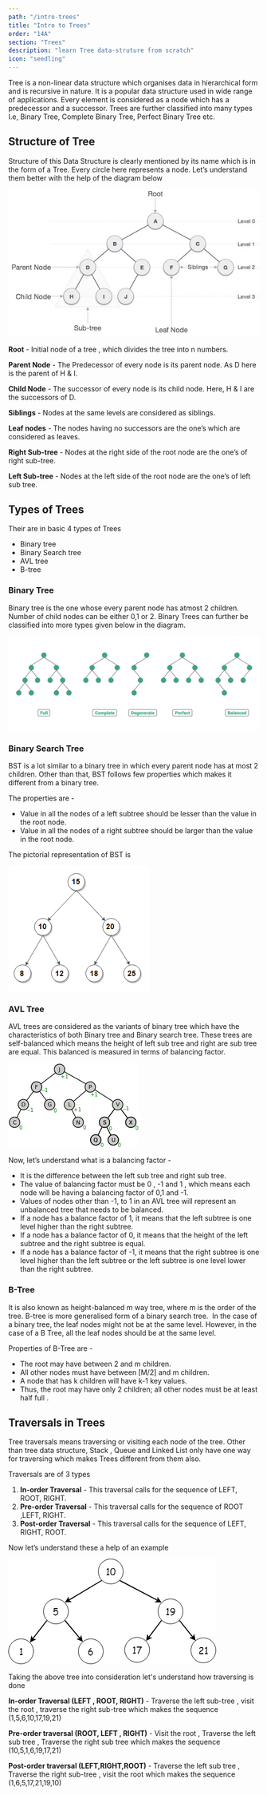 ```yaml
---
path: "/intro-trees"
title: "Intro to Trees"
order: "14A"
section: "Trees"
description: "learn Tree data-struture from scratch"
icon: "seedling"
---
```


Tree is a non-linear data structure which organises data in hierarchical form  and is recursive in nature. It is a popular data structure used in wide range of applications. Every element is considered as a node which has a predecessor and a successor. Trees are further classified into many types I.e, Binary Tree, Complete Binary Tree, Perfect Binary Tree etc. 

## Structure of Tree

Structure of this Data Structure is clearly mentioned by its name which is in the form of a Tree. Every circle here represents a node.  Let’s understand them better with the help of the diagram below 

![binary_tree](./images/binary_tree.jpeg)

**Root** - Initial node of a tree , which divides the tree into n numbers.

**Parent Node** - The Predecessor of every node is its parent node. As D here is the parent of H & I.

**Child Node** - The successor of every node is its child node. Here, H & I are the successors of D. 

**Siblings** - Nodes at the same levels are considered as siblings. 

**Leaf nodes** - The nodes having no successors are the one’s which are considered as leaves.

**Right Sub-tree** - Nodes at the right side of the root node are the one’s of right sub-tree.

**Left Sub-tree** - Nodes at the left side of the root node are the one’s of left sub tree.

## Types of Trees

Their are in basic 4 types of Trees 

* Binary tree
* Binary Search tree
* AVL tree
* B-tree

### Binary Tree 

Binary tree is the one whose every parent node has atmost 2 children. Number of child nodes can be either 0,1 or 2. 
Binary Trees can further be classified into more types given below in the diagram.

![binary_type](./images/binary_type.png)

### Binary Search Tree 

BST is a lot similar to a binary tree  in which every parent node has at most 2 children. Other than that, BST follows few properties which makes it different from a binary tree. 

The properties are - 
* Value in all the nodes of a left subtree should be lesser than the value in the root node.
* Value in all the nodes of a right subtree should be larger than the value in the root node.

The pictorial representation of BST is 

![binary_search_tree](./images/binary_search_tree.png)

### AVL Tree 

AVL trees are considered as the variants of binary tree which have the characteristics of both Binary tree and Binary search tree. These trees are self-balanced which means the height of left sub tree and right are sub tree are equal. This balanced is measured in terms of balancing factor. 

![AVL](./images/AVL.png)

Now, let’s understand what is a balancing factor - 
* It is the difference between the left sub tree and right sub tree.
* The value of balancing factor must be 0 , -1 and 1 , which means each node will be having a balancing factor of 0,1 and -1.
* Values of nodes other than -1, to 1 in an AVL tree will represent an unbalanced tree that needs to be balanced.
* If a node has a balance factor of 1, it means that the left subtree is one level higher than the right subtree.
* If a node has a balance factor of 0, it means that the height of the left subtree and the right subtree is equal.
* If a node has a balance factor of -1, it means that the right subtree is one level higher than the left subtree or the left subtree is one level lower than the right subtree.

### B-Tree 

It is also known as height-balanced m way tree, where m is the order of the tree. B-tree is more generalised form of a binary search tree.  In the case of a binary tree, the leaf nodes might not be at the same level. However, in the case of a B Tree, all the leaf nodes should be at the same level. 

Properties of B-Tree are -
* The root may have between 2 and m children.
* All other nodes must have between [M/2] and m children.
* A node that has k children will have k-1 key values.
* Thus, the root may have only 2 children; all other nodes must be at least half full .

## Traversals in Trees

Tree traversals means traversing or visiting each node of the tree. Other than tree data structure, Stack , Queue and Linked List only have one way for traversing which makes Trees different from them also. 

Traversals are of 3 types 

1. **In-order Traversal** - This traversal calls for the sequence of LEFT, ROOT, RIGHT. 
2. **Pre-order Traversal** - This traversal calls for the sequence of ROOT ,LEFT, RIGHT.
3. **Post-order Traversal** - This traversal calls for the sequence of LEFT, RIGHT, ROOT.

Now let’s understand these a help of an example

![traversal](./images/traversal.png)

Taking the above tree into consideration let's understand how  traversing is done

**In-order Traversal (LEFT , ROOT, RIGHT)** - Traverse the left sub-tree , visit the root , traverse the right sub-tree which makes the sequence (1,5,6,10,17,19,21)

**Pre-order traversal (ROOT, LEFT , RIGHT)** - Visit the root , Traverse the left sub tree , Traverse the right sub tree which makes the sequence (10,5,1,6,19,17,21)

**Post-order traversal (LEFT,RIGHT,ROOT)** - Traverse the left sub tree , Traverse the right sub-tree , visit the root which makes the sequence (1,6,5,17,21,19,10)
